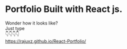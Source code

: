 # Portfolio Built with React js. 
Wonder how it looks like? <br />
Just type <br />
👇👇👇👇 <br />
https://rajuxz.github.io/React-Portfolio/
